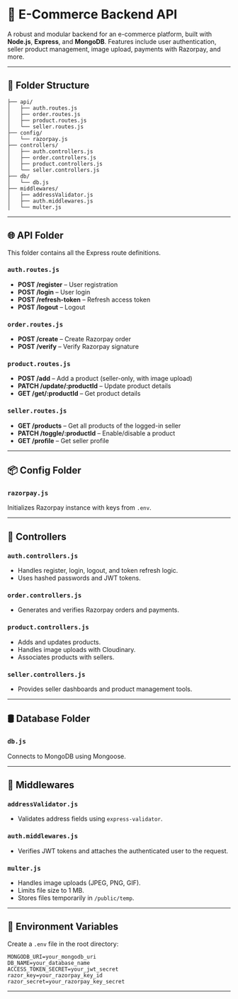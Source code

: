 # 🛒 E-Commerce Backend API

A robust and modular backend for an e-commerce platform, built with **Node.js**, **Express**, and **MongoDB**. Features include user authentication, seller product management, image upload, payments with Razorpay, and more.

---

## 📁 Folder Structure

```
├── api/
│   ├── auth.routes.js
│   ├── order.routes.js
│   ├── product.routes.js
│   └── seller.routes.js
├── config/
│   └── razorpay.js
├── controllers/
│   ├── auth.controllers.js
│   ├── order.controllers.js
│   ├── product.controllers.js
│   └── seller.controllers.js
├── db/
│   └── db.js
├── middlewares/
│   ├── addressValidator.js
│   ├── auth.middlewares.js
│   └── multer.js
```

---

## 🌐 API Folder

This folder contains all the Express route definitions.

### `auth.routes.js`

* **POST /register** – User registration
* **POST /login** – User login
* **POST /refresh-token** – Refresh access token
* **POST /logout** – Logout

### `order.routes.js`

* **POST /create** – Create Razorpay order
* **POST /verify** – Verify Razorpay signature

### `product.routes.js`

* **POST /add** – Add a product (seller-only, with image upload)
* **PATCH /update/\:productId** – Update product details
* **GET /get/\:productId** – Get product details

### `seller.routes.js`

* **GET /products** – Get all products of the logged-in seller
* **PATCH /toggle/\:productId** – Enable/disable a product
* **GET /profile** – Get seller profile

---

## 📦 Config Folder

### `razorpay.js`

Initializes Razorpay instance with keys from `.env`.

---

## 🧠 Controllers

### `auth.controllers.js`

* Handles register, login, logout, and token refresh logic.
* Uses hashed passwords and JWT tokens.

### `order.controllers.js`

* Generates and verifies Razorpay orders and payments.

### `product.controllers.js`

* Adds and updates products.
* Handles image uploads with Cloudinary.
* Associates products with sellers.

### `seller.controllers.js`

* Provides seller dashboards and product management tools.

---

## 🛢️ Database Folder

### `db.js`

Connects to MongoDB using Mongoose.

---

## 🧱 Middlewares

### `addressValidator.js`

* Validates address fields using `express-validator`.

### `auth.middlewares.js`

* Verifies JWT tokens and attaches the authenticated user to the request.

### `multer.js`

* Handles image uploads (JPEG, PNG, GIF).
* Limits file size to 1 MB.
* Stores files temporarily in `/public/temp`.

---

## 📝 Environment Variables

Create a `.env` file in the root directory:

```env
MONGODB_URI=your_mongodb_uri
DB_NAME=your_database_name
ACCESS_TOKEN_SECRET=your_jwt_secret
razor_key=your_razorpay_key_id
razor_secret=your_razorpay_key_secret
```

---